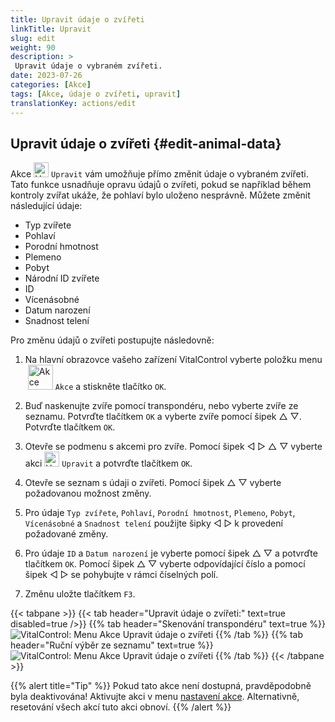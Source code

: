 ```yaml
---
title: Upravit údaje o zvířeti
linkTitle: Upravit
slug: edit
weight: 90
description: >
 Upravit údaje o vybraném zvířeti.
date: 2023-07-26
categories: [Akce]
tags: [Akce, údaje o zvířeti, upravit]
translationKey: actions/edit
---
```


## Upravit údaje o zvířeti {#edit-animal-data}

Akce <img src="/icons/actions/edit.svg" width="24" align="bottom" alt="Upravit" /> `Upravit` vám umožňuje přímo změnit údaje o vybraném zvířeti. Tato funkce usnadňuje opravu údajů o zvířeti, pokud se například během kontroly zvířat ukáže, že pohlaví bylo uloženo nesprávně. Můžete změnit následující údaje:

- Typ zvířete
- Pohlaví
- Porodní hmotnost
- Plemeno
- Pobyt
- Národní ID zvířete
- ID
- Vícenásobné
- Datum narození
- Snadnost telení

Pro změnu údajů o zvířeti postupujte následovně:

1. Na hlavní obrazovce vašeho zařízení VitalControl vyberte položku menu &nbsp;<img src="/icons/actions.svg" width="40" align="bottom" alt="Akce" /> `Akce` a stiskněte tlačítko `OK`.

2. Buď naskenujte zvíře pomocí transpondéru, nebo vyberte zvíře ze seznamu. Potvrďte tlačítkem `OK` a vyberte zvíře pomocí šipek △ ▽. Potvrďte tlačítkem `OK`.

3. Otevře se podmenu s akcemi pro zvíře. Pomocí šipek ◁ ▷ △ ▽ vyberte akci <img src="/icons/actions/edit.svg" width="24" align="bottom" alt="Upravit" /> `Upravit` a potvrďte tlačítkem `OK`.

4. Otevře se seznam s údaji o zvířeti. Pomocí šipek △ ▽ vyberte požadovanou možnost změny.

5. Pro údaje `Typ zvířete`, `Pohlaví`, `Porodní hmotnost`, `Plemeno`, `Pobyt`, `Vícenásobné` a `Snadnost telení` použijte šipky ◁ ▷ k provedení požadované změny.

6. Pro údaje `ID` a `Datum narození` je vyberte pomocí šipek △ ▽ a potvrďte tlačítkem `OK`. Pomocí šipek △ ▽ vyberte odpovídající číslo a pomocí šipek ◁ ▷ se pohybujte v rámci číselných polí.

7. Změnu uložte tlačítkem `F3`.

{{< tabpane >}}
{{< tab header="Upravit údaje o zvířeti:" text=true disabled=true />}}
{{% tab header="Skenování transpondéru" text=true %}}
![VitalControl: Menu Akce Upravit údaje o zvířeti](../images/edit-scan.png "Upravit údaje o zvířeti")
{{% /tab %}}
{{% tab header="Ruční výběr ze seznamu" text=true %}}
![VitalControl: Menu Akce Upravit údaje o zvířeti](../images/edit.png "Upravit údaje o zvířeti")
{{% /tab %}}
{{< /tabpane >}}


{{% alert title="Tip" %}}
Pokud tato akce není dostupná, pravděpodobně byla deaktivována! Aktivujte akci v menu [nastavení akce](../settings/). Alternativně, resetování všech akcí tuto akci obnoví.
{{% /alert %}}
